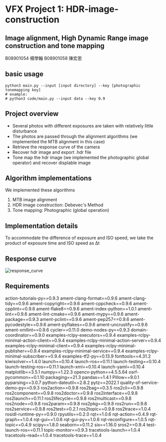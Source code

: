# VFX Project 1: HDR-image-construction
Image alignment, High Dynamic Range image construction and tone mapping
---
B08901054 楊學翰 B08901058 陳宏恩

## basic usage
```
python3 main.py --input [input directory] --key [photographic tonemapping key]
# example: 
# python3 code/main.py --input data --key 0.9
```
## Project overview
- Several photos with different exposures are taken with relatively little disturbance
- The photos are passed through the alignment algorithms (we implemented the MTB alignment in this case)
- Retrieve the response curve of the camera
- Recover hdr image and export .hdr file
- Tone map the hdr image (we implemented the photographic global operator) and recover displable image

## Algorithm implementations
We implemented these algorithms
1. MTB image alignment
2. HDR image construction: Debevec's Method
3. Tone mapping: Photographic (global operation)

## Implementation details
To accommodate the difference of exposure and ISO speed, we take the product of exposure time and ISO speed as Δt

## Response curve
![response_curve](https://user-images.githubusercontent.com/62785735/160246864-4e986a67-46cc-47fe-b6ee-7bcb28936ed6.png)

## Requirements
action-tutorials-py==0.9.3
ament-clang-format==0.9.6
ament-clang-tidy==0.9.6
ament-copyright==0.9.6
ament-cppcheck==0.9.6
ament-cpplint==0.9.6
ament-flake8==0.9.6
ament-index-python==1.0.1
ament-lint==0.9.6
ament-lint-cmake==0.9.6
ament-mypy==0.9.6
ament-package==0.9.3
ament-pclint==0.9.6
ament-pep257==0.9.6
ament-pycodestyle==0.9.6
ament-pyflakes==0.9.6
ament-uncrustify==0.9.6
ament-xmllint==0.9.6
cycler==0.11.0
demo-nodes-py==0.9.3
domain-coordinator==0.9.0
examples-rclpy-executors==0.9.4
examples-rclpy-minimal-action-client==0.9.4
examples-rclpy-minimal-action-server==0.9.4
examples-rclpy-minimal-client==0.9.4
examples-rclpy-minimal-publisher==0.9.4
examples-rclpy-minimal-service==0.9.4
examples-rclpy-minimal-subscriber==0.9.4
examples-tf2-py==0.13.9
fonttools==4.31.2
kiwisolver==1.4.0
launch==0.10.4
launch-ros==0.11.1
launch-testing==0.10.4
launch-testing-ros==0.11.1
launch-xml==0.10.4
launch-yaml==0.10.4
matplotlib==3.5.1
numpy==1.22.3
opencv-python==4.5.5.64
osrf-pycommon==0.1.10
packaging==21.3
pandas==1.4.1
Pillow==9.0.1
pyparsing==3.0.7
python-dateutil==2.8.2
pytz==2022.1
quality-of-service-demo-py==0.9.3
ros2action==0.9.8
ros2bag==0.3.5
ros2cli==0.9.8
ros2component==0.9.8
ros2doctor==0.9.8
ros2interface==0.9.8
ros2launch==0.11.1
ros2lifecycle==0.9.8
ros2multicast==0.9.8
ros2node==0.9.8
ros2param==0.9.8
ros2pkg==0.9.8
ros2run==0.9.8
ros2service==0.9.8
ros2test==0.2.1
ros2topic==0.9.8
ros2trace==1.0.4
rosidl-runtime-py==0.9.0
rpyutils==0.2.0
rqt==1.0.6
rqt-action==0.4.9
rqt-graph==1.0.4
rqt-gui==1.0.6
rqt-gui-py==1.0.6
rqt-reconfigure==1.0.5
rqt-topic==0.4.9
scipy==1.8.0
seaborn==0.11.2
six==1.16.0
sros2==0.9.4
test-launch-ros==0.11.1
topic-monitor==0.9.3
tracetools-launch==1.0.4
tracetools-read==1.0.4
tracetools-trace==1.0.4


